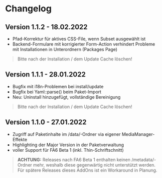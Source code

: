 Changelog
=========

Version 1.1.2 - 18.02.2022
--------------------------

* Pfad-Korrektur für aktives CSS-File, wenn Subset ausgewählt ist
* Backend-Formulare mit korrigierter Form-Action verhindert Probleme mit Installationen in Unterordnern (Packages Page)

> Bitte nach der Installation / dem Update Cache löschen!

Version 1.1.1 - 28.01.2022
--------------------------

* Bugfix mit i18n-Problemen bei install/update
* Bugfix bei Yaml::parse() beim Paket-Import
* Neu: Uninstall hinzugefügt, vollständige Bereinigung

> Bitte nach der Installation / dem Update Cache löschen!

Version 1.1.0 - 27.01.2022
--------------------------

* Zugriff auf Paketinhalte im /data/-Ordner via eigener MediaManager-Effekte
* Highlighting der Major Version in der Paketverwaltung
* voller Support für FA6 Beta 1 (inkl. Thin-Schriftschnitt)

> **ACHTUNG:** Releases nach FA6 Beta 1 enthalten keinen /metadata/-Ordner mehr, weshalb diese gegenwärtig nicht unterstützt werden. Für spätere Releases dieses AddOns ist ein Workaround in Planung.
